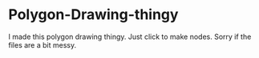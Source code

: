 # Polygon-Drawing-thingy
I made this polygon drawing thingy. Just click to make nodes. Sorry if the files are a bit messy. 
